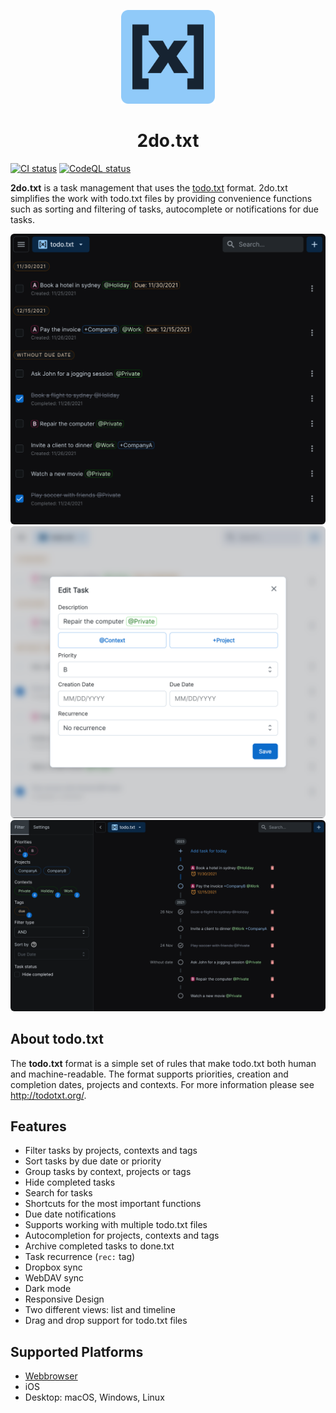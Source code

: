 <p align="center">
  <img width="150" src="public/logo.png" alt="2do.txt logo">
</p>

<h1 align="center">2do.txt</h1>

[![CI status][github-ci-action-image]][github-ci-action-url]
[![CodeQL status][github-codeql-analysis-action-image]][github-codeql-analysis-action-url]

[github-ci-action-image]: https://github.com/sodenn/2do-txt/actions/workflows/ci.yml/badge.svg
[github-ci-action-url]: https://github.com/sodenn/2do-txt/actions/workflows/ci.yml
[github-codeql-analysis-action-image]: https://github.com/sodenn/2do-txt/actions/workflows/codeql-analysis.yml/badge.svg
[github-codeql-analysis-action-url]: https://github.com/sodenn/2do-txt/actions/workflows/codeql-analysis.yml

**2do.txt** is a task management that uses the [todo.txt](https://github.com/todotxt/todo.txt) format. 2do.txt simplifies the work with todo.txt files by providing convenience functions such as sorting and filtering of tasks, autocomplete or notifications for due tasks.

<p align="center">
  <img width="600" style="border-radius: 6px;" src="./resources/screenshot1.png" alt="Screenshot">
  <img width="600" style="border-radius: 6px;" src="./resources/screenshot2.png" alt="Screenshot">
  <img width="600" style="border-radius: 6px;" src="./resources/screenshot3.png" alt="Screenshot">
</p>

## About todo.txt

The **todo.txt** format is a simple set of rules that make todo.txt both human and machine-readable. The format supports priorities, creation and completion dates, projects and contexts. For more information please see http://todotxt.org/.

## Features

- Filter tasks by projects, contexts and tags
- Sort tasks by due date or priority
- Group tasks by context, projects or tags
- Hide completed tasks
- Search for tasks
- Shortcuts for the most important functions
- Due date notifications
- Supports working with multiple todo.txt files
- Autocompletion for projects, contexts and tags
- Archive completed tasks to done.txt
- Task recurrence (`rec:` tag)
- Dropbox sync
- WebDAV sync
- Dark mode
- Responsive Design
- Two different views: list and timeline
- Drag and drop support for todo.txt files

## Supported Platforms
- [Webbrowser](https://2do-txt-sodenn.vercel.app/)
- iOS
- Desktop: macOS, Windows, Linux
